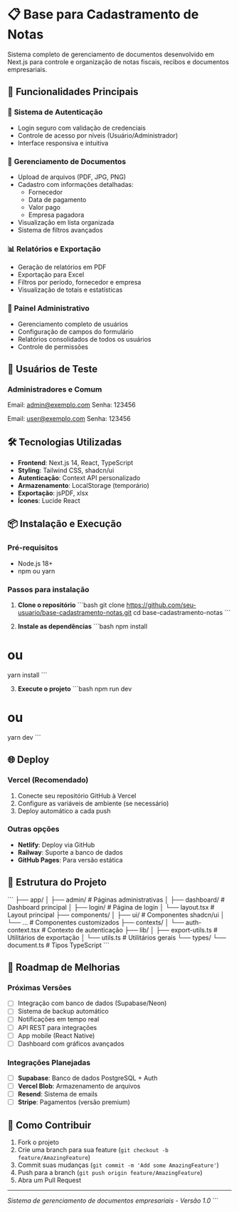 # 📋 Base para Cadastramento de Notas

Sistema completo de gerenciamento de documentos desenvolvido em Next.js para controle e organização de notas fiscais, recibos e documentos empresariais.

## 🚀 Funcionalidades Principais

### 👤 **Sistema de Autenticação**
- Login seguro com validação de credenciais
- Controle de acesso por níveis (Usuário/Administrador)
- Interface responsiva e intuitiva

### 📄 **Gerenciamento de Documentos**
- Upload de arquivos (PDF, JPG, PNG)
- Cadastro com informações detalhadas:
  - Fornecedor
  - Data de pagamento
  - Valor pago
  - Empresa pagadora
- Visualização em lista organizada
- Sistema de filtros avançados

### 📊 **Relatórios e Exportação**
- Geração de relatórios em PDF
- Exportação para Excel
- Filtros por período, fornecedor e empresa
- Visualização de totais e estatísticas

### 🔧 **Painel Administrativo**
- Gerenciamento completo de usuários
- Configuração de campos do formulário
- Relatórios consolidados de todos os usuários
- Controle de permissões

## 👥 Usuários de Teste

### Administradores e Comum

Email: admin@exemplo.com
Senha: 123456

Email: user@exemplo.com
Senha: 123456

## 🛠️ Tecnologias Utilizadas

- **Frontend**: Next.js 14, React, TypeScript
- **Styling**: Tailwind CSS, shadcn/ui
- **Autenticação**: Context API personalizado
- **Armazenamento**: LocalStorage (temporário)
- **Exportação**: jsPDF, xlsx
- **Ícones**: Lucide React

## 📦 Instalação e Execução

### Pré-requisitos
- Node.js 18+ 
- npm ou yarn

### Passos para instalação

1. **Clone o repositório**
\`\`\`bash
git clone https://github.com/seu-usuario/base-cadastramento-notas.git
cd base-cadastramento-notas
\`\`\`

2. **Instale as dependências**
\`\`\`bash
npm install
# ou
yarn install
\`\`\`

3. **Execute o projeto**
\`\`\`bash
npm run dev
# ou
yarn dev
\`\`\`

## 🌐 Deploy

### Vercel (Recomendado)
1. Conecte seu repositório GitHub à Vercel
2. Configure as variáveis de ambiente (se necessário)
3. Deploy automático a cada push

### Outras opções
- **Netlify**: Deploy via GitHub
- **Railway**: Suporte a banco de dados
- **GitHub Pages**: Para versão estática

## 📁 Estrutura do Projeto

\`\`\`
├── app/
│   ├── admin/              # Páginas administrativas
│   ├── dashboard/          # Dashboard principal
│   ├── login/             # Página de login
│   └── layout.tsx         # Layout principal
├── components/
│   ├── ui/                # Componentes shadcn/ui
│   └── ...                # Componentes customizados
├── contexts/
│   └── auth-context.tsx   # Contexto de autenticação
├── lib/
│   ├── export-utils.ts    # Utilitários de exportação
│   └── utils.ts           # Utilitários gerais
└── types/
    └── document.ts        # Tipos TypeScript
\`\`\`

## 🔄 Roadmap de Melhorias

### Próximas Versões
- [ ] Integração com banco de dados (Supabase/Neon)
- [ ] Sistema de backup automático
- [ ] Notificações em tempo real
- [ ] API REST para integrações
- [ ] App mobile (React Native)
- [ ] Dashboard com gráficos avançados

### Integrações Planejadas
- [ ] **Supabase**: Banco de dados PostgreSQL + Auth
- [ ] **Vercel Blob**: Armazenamento de arquivos
- [ ] **Resend**: Sistema de emails
- [ ] **Stripe**: Pagamentos (versão premium)

## 🤝 Como Contribuir

1. Fork o projeto
2. Crie uma branch para sua feature (`git checkout -b feature/AmazingFeature`)
3. Commit suas mudanças (`git commit -m 'Add some AmazingFeature'`)
4. Push para a branch (`git push origin feature/AmazingFeature`)
5. Abra um Pull Request

---

*Sistema de gerenciamento de documentos empresariais - Versão 1.0*
\`\`\`
